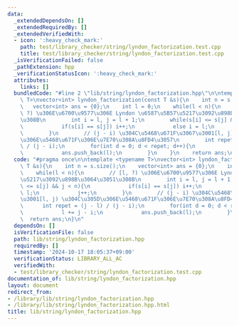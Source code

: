 ```yaml
---
data:
  _extendedDependsOn: []
  _extendedRequiredBy: []
  _extendedVerifiedWith:
  - icon: ':heavy_check_mark:'
    path: test/library_checker/string/lyndon_factorization.test.cpp
    title: test/library_checker/string/lyndon_factorization.test.cpp
  _isVerificationFailed: false
  _pathExtension: hpp
  _verificationStatusIcon: ':heavy_check_mark:'
  attributes:
    links: []
  bundledCode: "#line 2 \"lib/string/lyndon_factorization.hpp\"\n\ntemplate <typename\
    \ T>\nvector<int> lyndon_factorization(const T &s){\n    int n = s.size();\n \
    \   vector<int> ans = {0};\n    int l = 0;\n    while(l < n){\n        // [l,\
    \ ?) \u306E\u6700\u9577\u306E Lyndon \u6587\u5B57\u5217\u3092\u898B\u3064\u3051\
    \u308B\n        int i = l, j = l + 1;\n        while(s[i] <= s[j] && j < n){\n\
    \            if(s[i] == s[j]) i++;\n            else i = l;\n            j++;\n\
    \        }\n        // (j - i) \u304C\u5468\u671F\u3067\u3001[l, j) \u304C\u305D\
    \u306E\u5468\u671F\u306E\u7E70\u308A\u8FD4\u3057\n        int repet = (j - l)\
    \ / (j - i);\n        for(int d = 0; d < repet; d++){\n            l += j - i;\n\
    \            ans.push_back(l);\n        }\n    }\n    return ans;\n}\n"
  code: "#pragma once\n\ntemplate <typename T>\nvector<int> lyndon_factorization(const\
    \ T &s){\n    int n = s.size();\n    vector<int> ans = {0};\n    int l = 0;\n\
    \    while(l < n){\n        // [l, ?) \u306E\u6700\u9577\u306E Lyndon \u6587\u5B57\
    \u5217\u3092\u898B\u3064\u3051\u308B\n        int i = l, j = l + 1;\n        while(s[i]\
    \ <= s[j] && j < n){\n            if(s[i] == s[j]) i++;\n            else i =\
    \ l;\n            j++;\n        }\n        // (j - i) \u304C\u5468\u671F\u3067\
    \u3001[l, j) \u304C\u305D\u306E\u5468\u671F\u306E\u7E70\u308A\u8FD4\u3057\n  \
    \      int repet = (j - l) / (j - i);\n        for(int d = 0; d < repet; d++){\n\
    \            l += j - i;\n            ans.push_back(l);\n        }\n    }\n  \
    \  return ans;\n}\n"
  dependsOn: []
  isVerificationFile: false
  path: lib/string/lyndon_factorization.hpp
  requiredBy: []
  timestamp: '2024-10-17 18:05:37+09:00'
  verificationStatus: LIBRARY_ALL_AC
  verifiedWith:
  - test/library_checker/string/lyndon_factorization.test.cpp
documentation_of: lib/string/lyndon_factorization.hpp
layout: document
redirect_from:
- /library/lib/string/lyndon_factorization.hpp
- /library/lib/string/lyndon_factorization.hpp.html
title: lib/string/lyndon_factorization.hpp
---
```

